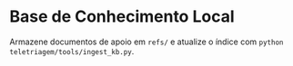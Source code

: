 # Base de Conhecimento Local

Armazene documentos de apoio em `refs/` e atualize o índice com `python teletriagem/tools/ingest_kb.py`.

